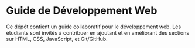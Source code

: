 # Guide de Développement Web

Ce dépôt contient un guide collaboratif pour le développement web. Les étudiants sont invités à contribuer en ajoutant et en améliorant des sections sur HTML, CSS, JavaScript, et Git/GitHub.
